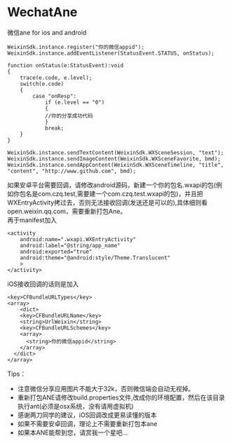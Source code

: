 WechatAne
=========

微信ane for ios and android

```
WeixinSdk.instance.register("你的微信appid");
WeixinSdk.instance.addEventListener(StatusEvent.STATUS, onStatus);

function onStatus(e:StatusEvent):void
{ 
	trace(e.code, e.level);
	switch(e.code)
	{
		case "onResp":
			if (e.level == "0")
			{
			//你的分享成功代码
			}
			break;
	}
}

WeixinSdk.instance.sendTextContent(WeixinSdk.WXSceneSession, "text");
WeixinSdk.instance.sendImageContent(WeixinSdk.WXSceneFavorite, bmd);
WeixinSdk.instance.sendAppContent(WeixinSdk.WXSceneTimeline, "title", "content", "http://www.github.com", bmd);
```
如果安卓平台需要回调，请修改android源码，新建一个你的包名.wxapi的包(例如你包名是com.czq.test,需要建一个com.czq.test.wxapi的包)，并且把WXEntryActivity拷过去，否则无法接收回调(发送还是可以的),具体细则看open.weixin.qq.com，需要重新打包Ane。  
再于manifest加入   
```
<activity
	android:name=".wxapi.WXEntryActivity"
	android:label="@string/app_name"
	android:exported="true"
	android:theme="@android:style/Theme.Translucent"
	>
</activity>
```


iOS接收回调的话则是加入
```
<key>CFBundleURLTypes</key>
<array>
	<dict>
    <key>CFBundleURLName</key>
    <string>UrlWeixin</string>
    <key>CFBundleURLSchemes</key>
    <array>
      <string>你的微信appid</string>
    </array>
  </dict>
</array>
```

Tips：
* 注意微信分享应用图片不能大于32k，否则微信端会自动无视掉。
* 重新打包ANE请修改build.properties文件,改成你的环境配置，然后在该目录执行ant(必须是osx系统，没有请用虚拟机)
* 感谢两刀同学的建议，iOS回调改成更易读懂的版本
* 如果不需要安卓回调，理论上不需要重新打包本ane
* 如果本ANE能帮到您，请赏我一个星吧...
